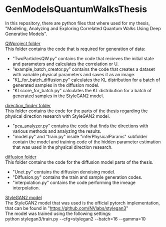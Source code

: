 # GenModelsQuantumWalksThesis
In this repository, there are python files that where used for my thesis, "Modeling, Analyzing and Exploring Correlated Quantum Walks Using Deep Generative Models".

<ins>QWproject folder</ins> <br/>
This folder contains the code that is required for generation of data:
- "TwoParticlesQW.py" contains the code that recieves the initial state and parameters and calculates the correlation or U.
- "example_batch_creator.py" contains the code that creates a dataset with variable physical parameters and saves it as an image.
- "KL_for_batch_diffusion.py" calculates the KL distribution for a batch of generated samples in the diffusion model.
- "KLscore_for_batch.py" calculates the KL distribution for a batch of generated samples in the StyleGAN2 model.

<ins>direction_finder folder</ins> <br/>
This folder contains the code for the parts of the thesis regarding the physical direction research with StyleGAN2 model.
-  "pca_analyzer.py" contains the code that finds the directions with various methods and analyzing the results.
- "model.py" and "train.py" inside "inferPhysicalParams" subfolder contain the model and training code of the hidden parameter estimation that was used in the physical direction research.

<ins>diffusion folder</ins> <br/>
This folder contains the code for the diffusion model parts of the thesis. 
- "Unet.py" contains the diffusion denoising model.
- "Diffusion.py" contains the train and sample generation codes.
- "interpolation.py" contains the code performing the imeage interpolation.

<ins>StyleGAN2 model</ins> <br/>
The StyleGAN2 model that was used is the official pytorch implementation, that can be found in "https://github.com/NVlabs/stylegan3" <br/>
The model was trained using the following settings: <br/>
python stylegan3/train.py --cfg=stylegan2 --batch=16  --gamma=10
